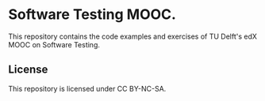 # Software Testing MOOC.

This repository contains the code examples and exercises of
TU Delft's edX MOOC on Software Testing.

## License

This repository is licensed under CC BY-NC-SA.
